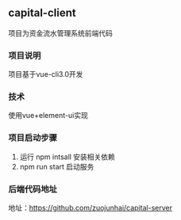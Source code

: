 ## capital-client
项目为资金流水管理系统前端代码

 ### 项目说明

项目基于vue-cli3.0开发

  ### 技术

使用vue+element-ui实现

### 项目启动步骤

1. 运行 npm intsall 安装相关依赖
2. npm run start 启动服务

### 后端代码地址

地址：<https://github.com/zuojunhai/capital-server>